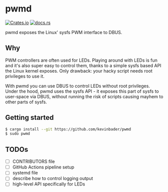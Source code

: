 # pwmd

[![Crates.io](https://img.shields.io/crates/v/pwmd?style=flat-square)](https://crates.io/crates/pwmd)
[![docs.rs](https://img.shields.io/docsrs/pwmd?style=flat-square)](https://docs.rs/pwmd/)

pwmd exposes the Linux' sysfs PWM interface to DBUS.

## Why

PWM controllers are often used for LEDs. Playing around with LEDs is fun and it's also super easy to control them, thanks to a simple sysfs based API the Linux kernel exposes. Only drawback: your hacky script needs root privileges to use it.

With pwmd you can use DBUS to control LEDs without root privileges. Under the hood, pwmd uses the sysfs API - it exposes this part of sysfs to user-space via DBUS, without running the risk of scripts causing mayhem to other parts of sysfs.

## Getting started

```bash
$ cargo install --git https://github.com/kevinbader/pwmd
$ sudo pwmd
```

## TODOs

- [ ] CONTRIBUTORS file
- [ ] GitHub Actions pipeline setup
- [ ] systemd file
- [ ] describe how to control logging output
- [ ] high-level API specifically for LEDs
